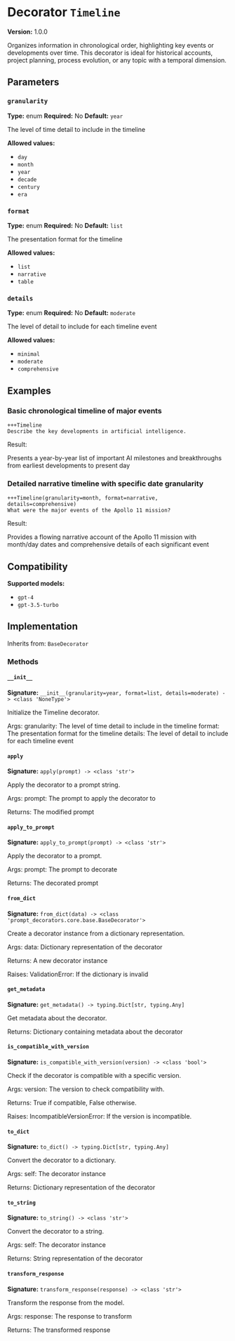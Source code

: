 # Decorator `Timeline`

**Version:** 1.0.0

Organizes information in chronological order, highlighting key events or developments over time. This decorator is ideal for historical accounts, project planning, process evolution, or any topic with a temporal dimension.

## Parameters

### `granularity`

**Type:** enum
**Required:** No
**Default:** `year`

The level of time detail to include in the timeline

**Allowed values:**

- `day`
- `month`
- `year`
- `decade`
- `century`
- `era`

### `format`

**Type:** enum
**Required:** No
**Default:** `list`

The presentation format for the timeline

**Allowed values:**

- `list`
- `narrative`
- `table`

### `details`

**Type:** enum
**Required:** No
**Default:** `moderate`

The level of detail to include for each timeline event

**Allowed values:**

- `minimal`
- `moderate`
- `comprehensive`

## Examples

### Basic chronological timeline of major events

```
+++Timeline
Describe the key developments in artificial intelligence.
```

Result:

Presents a year-by-year list of important AI milestones and breakthroughs from earliest developments to present day

### Detailed narrative timeline with specific date granularity

```
+++Timeline(granularity=month, format=narrative, details=comprehensive)
What were the major events of the Apollo 11 mission?
```

Result:

Provides a flowing narrative account of the Apollo 11 mission with month/day dates and comprehensive details of each significant event

## Compatibility

**Supported models:**

- `gpt-4`
- `gpt-3.5-turbo`

## Implementation

Inherits from: `BaseDecorator`

### Methods

#### `__init__`

**Signature:** `__init__(granularity=year, format=list, details=moderate) -> <class 'NoneType'>`

Initialize the Timeline decorator.

Args:
    granularity: The level of time detail to include in the timeline
    format: The presentation format for the timeline
    details: The level of detail to include for each timeline event

#### `apply`

**Signature:** `apply(prompt) -> <class 'str'>`

Apply the decorator to a prompt string.

Args:
    prompt: The prompt to apply the decorator to


Returns:
    The modified prompt

#### `apply_to_prompt`

**Signature:** `apply_to_prompt(prompt) -> <class 'str'>`

Apply the decorator to a prompt.

Args:
    prompt: The prompt to decorate

Returns:
    The decorated prompt

#### `from_dict`

**Signature:** `from_dict(data) -> <class 'prompt_decorators.core.base.BaseDecorator'>`

Create a decorator instance from a dictionary representation.

Args:
    data: Dictionary representation of the decorator

Returns:
    A new decorator instance

Raises:
    ValidationError: If the dictionary is invalid

#### `get_metadata`

**Signature:** `get_metadata() -> typing.Dict[str, typing.Any]`

Get metadata about the decorator.

Returns:
    Dictionary containing metadata about the decorator

#### `is_compatible_with_version`

**Signature:** `is_compatible_with_version(version) -> <class 'bool'>`

Check if the decorator is compatible with a specific version.

Args:
    version: The version to check compatibility with.


Returns:
    True if compatible, False otherwise.


Raises:
    IncompatibleVersionError: If the version is incompatible.

#### `to_dict`

**Signature:** `to_dict() -> typing.Dict[str, typing.Any]`

Convert the decorator to a dictionary.

Args:
    self: The decorator instance

Returns:
    Dictionary representation of the decorator

#### `to_string`

**Signature:** `to_string() -> <class 'str'>`

Convert the decorator to a string.

Args:
    self: The decorator instance

Returns:
    String representation of the decorator

#### `transform_response`

**Signature:** `transform_response(response) -> <class 'str'>`

Transform the response from the model.

Args:
    response: The response to transform

Returns:
    The transformed response
